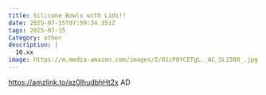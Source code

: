 ```yaml
---
title: Silicone Bowls with Lids!!
date: 2025-07-15T07:59:34.351Z
tags: 2025-07-15
Category: other
description: |
  10.xx
image: https://m.media-amazon.com/images/I/81cP0YCETgL._AC_SL1500_.jpg
---
```

https://amzlink.to/az0lhudbhHt2x
AD